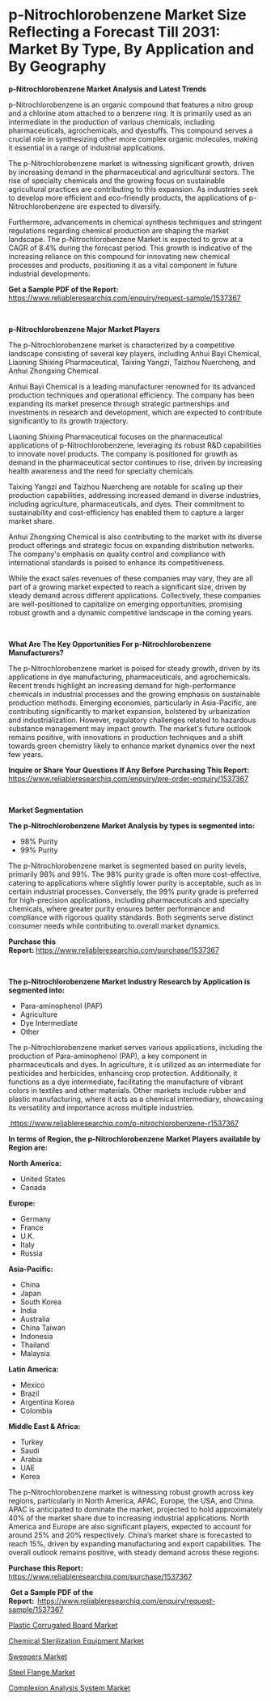 <p><h1>p-Nitrochlorobenzene Market Size Reflecting a Forecast Till 2031: Market By Type, By Application and By Geography</h1></p><p><strong>p-Nitrochlorobenzene Market Analysis and Latest Trends</strong></p>
<p><p>p-Nitrochlorobenzene is an organic compound that features a nitro group and a chlorine atom attached to a benzene ring. It is primarily used as an intermediate in the production of various chemicals, including pharmaceuticals, agrochemicals, and dyestuffs. This compound serves a crucial role in synthesizing other more complex organic molecules, making it essential in a range of industrial applications.</p><p>The p-Nitrochlorobenzene market is witnessing significant growth, driven by increasing demand in the pharmaceutical and agricultural sectors. The rise of specialty chemicals and the growing focus on sustainable agricultural practices are contributing to this expansion. As industries seek to develop more efficient and eco-friendly products, the applications of p-Nitrochlorobenzene are expected to diversify.</p><p>Furthermore, advancements in chemical synthesis techniques and stringent regulations regarding chemical production are shaping the market landscape. The p-Nitrochlorobenzene Market is expected to grow at a CAGR of 8.4% during the forecast period. This growth is indicative of the increasing reliance on this compound for innovating new chemical processes and products, positioning it as a vital component in future industrial developments.</p></p>
<p><strong>Get a Sample PDF of the Report:&nbsp;</strong> <a href="https://www.reliableresearchiq.com/enquiry/request-sample/1537367?utm_campaign=104&utm_medium=2&utm_source=Github&utm_content=ia&utm_term=18112024&utm_id=p-nitrochlorobenzene">https://www.reliableresearchiq.com/enquiry/request-sample/1537367</a></p>
<p>&nbsp;</p>
<p><strong>p-Nitrochlorobenzene Major Market Players</strong></p>
<p><p>The p-Nitrochlorobenzene market is characterized by a competitive landscape consisting of several key players, including Anhui Bayi Chemical, Liaoning Shixing Pharmaceutical, Taixing Yangzi, Taizhou Nuercheng, and Anhui Zhongxing Chemical. </p><p>Anhui Bayi Chemical is a leading manufacturer renowned for its advanced production techniques and operational efficiency. The company has been expanding its market presence through strategic partnerships and investments in research and development, which are expected to contribute significantly to its growth trajectory. </p><p>Liaoning Shixing Pharmaceutical focuses on the pharmaceutical applications of p-Nitrochlorobenzene, leveraging its robust R&D capabilities to innovate novel products. The company is positioned for growth as demand in the pharmaceutical sector continues to rise, driven by increasing health awareness and the need for specialty chemicals.</p><p>Taixing Yangzi and Taizhou Nuercheng are notable for scaling up their production capabilities, addressing increased demand in diverse industries, including agriculture, pharmaceuticals, and dyes. Their commitment to sustainability and cost-efficiency has enabled them to capture a larger market share.</p><p>Anhui Zhongxing Chemical is also contributing to the market with its diverse product offerings and strategic focus on expanding distribution networks. The company's emphasis on quality control and compliance with international standards is poised to enhance its competitiveness.</p><p>While the exact sales revenues of these companies may vary, they are all part of a growing market expected to reach a significant size, driven by steady demand across different applications. Collectively, these companies are well-positioned to capitalize on emerging opportunities, promising robust growth and a dynamic competitive landscape in the coming years.</p></p>
<p>&nbsp;</p>
<p><strong>What Are The Key Opportunities For p-Nitrochlorobenzene Manufacturers?</strong></p>
<p><p>The p-Nitrochlorobenzene market is poised for steady growth, driven by its applications in dye manufacturing, pharmaceuticals, and agrochemicals. Recent trends highlight an increasing demand for high-performance chemicals in industrial processes and the growing emphasis on sustainable production methods. Emerging economies, particularly in Asia-Pacific, are contributing significantly to market expansion, bolstered by urbanization and industrialization. However, regulatory challenges related to hazardous substance management may impact growth. The market's future outlook remains positive, with innovations in production techniques and a shift towards green chemistry likely to enhance market dynamics over the next few years.</p></p>
<p><strong>Inquire or Share Your Questions If Any Before Purchasing This Report:</strong> <a href="https://www.reliableresearchiq.com/enquiry/pre-order-enquiry/1537367?utm_campaign=104&utm_medium=2&utm_source=Github&utm_content=ia&utm_term=18112024&utm_id=p-nitrochlorobenzene">https://www.reliableresearchiq.com/enquiry/pre-order-enquiry/1537367</a></p>
<p>&nbsp;</p>
<p><strong>Market Segmentation</strong></p>
<p><strong>The p-Nitrochlorobenzene Market Analysis by types is segmented into:</strong></p>
<p><ul><li>98% Purity</li><li>99% Purity</li></ul></p>
<p><p>The p-Nitrochlorobenzene market is segmented based on purity levels, primarily 98% and 99%. The 98% purity grade is often more cost-effective, catering to applications where slightly lower purity is acceptable, such as in certain industrial processes. Conversely, the 99% purity grade is preferred for high-precision applications, including pharmaceuticals and specialty chemicals, where greater purity ensures better performance and compliance with rigorous quality standards. Both segments serve distinct consumer needs while contributing to overall market dynamics.</p></p>
<p><strong>Purchase this Report:&nbsp;</strong><a href="https://www.reliableresearchiq.com/purchase/1537367?utm_campaign=104&utm_medium=2&utm_source=Github&utm_content=ia&utm_term=18112024&utm_id=p-nitrochlorobenzene">https://www.reliableresearchiq.com/purchase/1537367</a></p>
<p>&nbsp;</p>
<p><strong>The p-Nitrochlorobenzene Market Industry Research by Application is segmented into:</strong></p>
<p><ul><li>Para-aminophenol (PAP)</li><li>Agriculture</li><li>Dye Intermediate</li><li>Other</li></ul></p>
<p><p>The p-Nitrochlorobenzene market serves various applications, including the production of Para-aminophenol (PAP), a key component in pharmaceuticals and dyes. In agriculture, it is utilized as an intermediate for pesticides and herbicides, enhancing crop protection. Additionally, it functions as a dye intermediate, facilitating the manufacture of vibrant colors in textiles and other materials. Other markets include rubber and plastic manufacturing, where it acts as a chemical intermediary, showcasing its versatility and importance across multiple industries.</p></p>
<p><a href="https://www.reliableresearchiq.com/p-nitrochlorobenzene-r1537367?utm_campaign=104&utm_medium=2&utm_source=Github&utm_content=ia&utm_term=18112024&utm_id=p-nitrochlorobenzene">&nbsp;https://www.reliableresearchiq.com/p-nitrochlorobenzene-r1537367</a></p>
<p><strong>In terms of Region, the p-Nitrochlorobenzene Market Players available by Region are:</strong></p>
<p>
    <p> <strong> North America: </strong>
        <ul>
            <li>United States</li>
            <li>Canada</li>
        </ul>
        </p> 
    <p> <strong> Europe: </strong>
        <ul>
            <li>Germany</li>
            <li>France</li>
            <li>U.K.</li>
            <li>Italy</li>
            <li>Russia</li>
        </ul>
        </p> 
    <p> <strong> Asia-Pacific: </strong>
        <ul>
            <li>China</li>
            <li>Japan</li>
            <li>South Korea</li>
            <li>India</li>
            <li>Australia</li>
            <li>China Taiwan</li>
            <li>Indonesia</li>
            <li>Thailand</li>
            <li>Malaysia</li>
        </ul>
        </p> 
    <p> <strong> Latin America: </strong>
        <ul>
            <li>Mexico</li>
            <li>Brazil</li>
            <li>Argentina Korea</li>
            <li>Colombia</li>
        </ul>
        </p> 
    <p> <strong> Middle East & Africa: </strong>
        <ul>
            <li>Turkey</li>
            <li>Saudi</li>
            <li>Arabia</li>
            <li>UAE</li>
            <li>Korea</li>
        </ul>
    </p>
    </p>
<p><p>The p-Nitrochlorobenzene market is witnessing robust growth across key regions, particularly in North America, APAC, Europe, the USA, and China. APAC is anticipated to dominate the market, projected to hold approximately 40% of the market share due to increasing industrial applications. North America and Europe are also significant players, expected to account for around 25% and 20% respectively. China’s market share is forecasted to reach 15%, driven by expanding manufacturing and export capabilities. The overall outlook remains positive, with steady demand across these regions.</p></p>
<p><strong>Purchase this Report: </strong><a href="https://www.reliableresearchiq.com/purchase/1537367?utm_campaign=104&utm_medium=2&utm_source=Github&utm_content=ia&utm_term=18112024&utm_id=p-nitrochlorobenzene">https://www.reliableresearchiq.com/purchase/1537367</a></p>
<p>&nbsp;<strong>Get a Sample PDF of the Report:&nbsp;&nbsp;</strong><a href="https://www.reliableresearchiq.com/enquiry/request-sample/1537367?utm_campaign=104&utm_medium=2&utm_source=Github&utm_content=ia&utm_term=18112024&utm_id=p-nitrochlorobenzene">https://www.reliableresearchiq.com/enquiry/request-sample/1537367</a></p>
<p><strong></strong></p>
<p><p><a href="https://issuu.com/reportprime-2/docs/plastic-corrugated-board-market-siz_6fa09c36d18ab8?utm_campaign=104&utm_medium=2&utm_source=Github&utm_content=ia&utm_term=18112024&utm_id=p-nitrochlorobenzene">Plastic Corrugated Board Market</a></p><p><a href="https://www.linkedin.com/pulse/chemical-sterilization-equipment-value-chain-analysis-from-rrrke?utm_campaign=104&utm_medium=2&utm_source=Github&utm_content=ia&utm_term=18112024&utm_id=p-nitrochlorobenzene">Chemical Sterilization Equipment Market</a></p><p><a href="https://www.linkedin.com/pulse/emerging-trends-sweepers-market-global-outlook-future-prospects-h3zme?utm_campaign=104&utm_medium=2&utm_source=Github&utm_content=ia&utm_term=18112024&utm_id=p-nitrochlorobenzene">Sweepers Market</a></p><p><a href="https://issuu.com/reportprime-2/docs/steel-flange-market-size-2030.pptx_ea60ccd9bfcccb?utm_campaign=104&utm_medium=2&utm_source=Github&utm_content=ia&utm_term=18112024&utm_id=p-nitrochlorobenzene">Steel Flange Market</a></p><p><a href="https://www.linkedin.com/pulse/future-trends-global-complexion-analysis-system-market-pwxte?utm_campaign=104&utm_medium=2&utm_source=Github&utm_content=ia&utm_term=18112024&utm_id=p-nitrochlorobenzene">Complexion Analysis System Market</a></p></p>